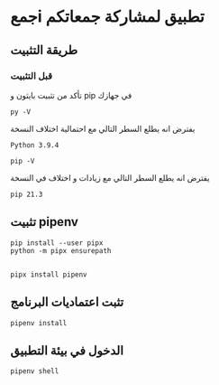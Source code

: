 # جمعi تطبيق لمشاركة جمعاتكم


## طريقة التثبيت 
### قبل التثبيت 
تأكد من تثبيت بايثون و pip في جهازك
```shell
py -V
```
 يفترض انه يطلع السطر التالي مع احتمالية اختلاف النسخة
```
Python 3.9.4
```

```shell
pip -V
```
يفترض انه يطلع السطر التالي مع زيادات و اختلاف في النسخة
```
pip 21.3 
```



## تثبيت pipenv
```shell
pip install --user pipx
python -m pipx ensurepath
````
```shell

pipx install pipenv
```

## تثبت اعتماديات البرنامج
```shell
pipenv install
```

## الدخول في بيئة التطبيق
```shell
pipenv shell
```